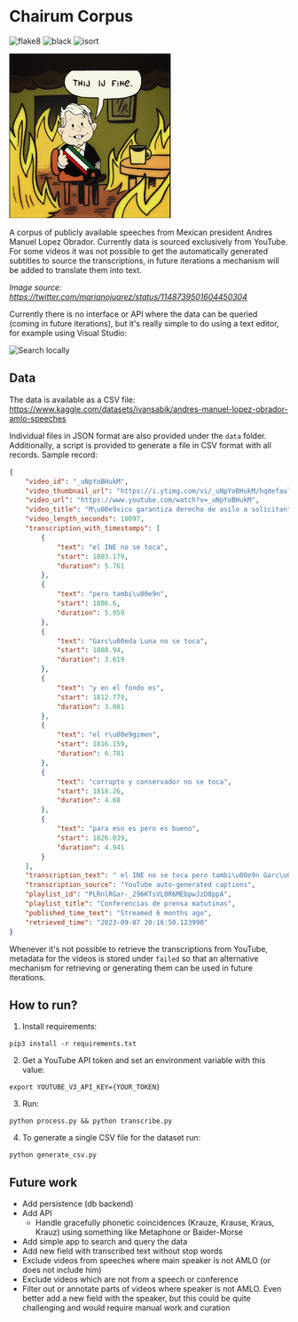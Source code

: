 # Chairum Corpus

![flake8](https://github.com/ivansabik/chairum-corpus/actions/workflows/flake8.yml/badge.svg)
![black](https://github.com/ivansabik/chairum-corpus/actions/workflows/black.yml/badge.svg)
![isort](https://github.com/ivansabik/chairum-corpus/actions/workflows/isort.yml/badge.svg)

![Mexico is fine](./thij_ij_fine.png)

A corpus of publicly available speeches from Mexican president Andres Manuel Lopez Obrador. 
Currently data is sourced exclusively from YouTube. For some videos it was not possible to get the automatically generated subtitles to source the transcriptions, in future iterations a mechanism will be added to translate them into text.

*Image source: https://twitter.com/marianojuarez/status/1148739501604450304*

Currently there is no interface or API where the data can be queried (coming in future iterations), but it's really simple to do using a text editor, for example using Visual Studio:

![Search locally](./simple_search.gif)

## Data

The data is available as a CSV file: https://www.kaggle.com/datasets/ivansabik/andres-manuel-lopez-obrador-amlo-speeches

Individual files in JSON format are also provided under the `data` folder. Additionally, a script is provided to generate a file in CSV format with all records. Sample record:

```json
{
    "video_id": "_uNpYoBHukM",
    "video_thumbnail_url": "https://i.ytimg.com/vi/_uNpYoBHukM/hqdefault.jpg?sqp=-oaymwEcCNACELwBSFXyq4qpAw4IARUAAIhCGAFwAcABBg==&rs=AOn4CLBiA5GPXPQfIJ7UxkMLQKQY9gKhhQ",
    "video_url": "https://www.youtube.com/watch?v=_uNpYoBHukM",
    "video_title": "M\u00e9xico garantiza derecho de asilo a solicitantes de Nicaragua. Conferencia presidente AMLO",
    "video_length_seconds": 10097,
    "transcription_with_timestamps": [
        {
            "text": "el INE no se toca",
            "start": 1803.179,
            "duration": 5.761
        },
        {
            "text": "pero tambi\u00e9n",
            "start": 1806.6,
            "duration": 5.959
        },
        {
            "text": "Garc\u00eda Luna no se toca",
            "start": 1808.94,
            "duration": 3.619
        },
        {
            "text": "y en el fondo es",
            "start": 1812.779,
            "duration": 3.081
        },
        {
            "text": "el r\u00e9gimen",
            "start": 1816.159,
            "duration": 6.781
        },
        {
            "text": "corrupto y conservador no se toca",
            "start": 1818.26,
            "duration": 4.68
        },
        {
            "text": "para eso es pero es bueno",
            "start": 1826.039,
            "duration": 4.941
        }
    ],
    "transcription_text": " el INE no se toca pero tambi\u00e9n Garc\u00eda Luna no se toca y en el fondo es el r\u00e9gimen corrupto y conservador no se toca para eso es pero es bueno",
    "transcription_source": "YouTube auto-generated captions",
    "playlist_id": "PLRnlRGar-_296KTsVL0R6MEbpwJzD8ppA",
    "playlist_title": "Conferencias de prensa matutinas",
    "published_time_text": "Streamed 6 months ago",
    "retrieved_time": "2023-09-07 20:16:50.123990"
}
```

Whenever it's not possible to retrieve the transcriptions from YouTube, metadata for the videos is stored under `failed` so that an alternative mechanism for retrieving or generating them can be used in future iterations.

## How to run?

1. Install requirements:
```
pip3 install -r requirements.txt
```
2. Get a YouTube API token and set an environment variable with this value:
```
export YOUTUBE_V3_API_KEY={YOUR_TOKEN}
```
3. Run:
```
python process.py && python transcribe.py
```
4. To generate a single CSV file for the dataset run:
```
python generate_csv.py
```

## Future work

- Add persistence (db backend)
- Add API
    - Handle gracefully phonetic coincidences (Krauze, Krause, Kraus, Krauz) using something like Metaphone or Baider-Morse
- Add simple app to search and query the data
- Add new field with transcribed text without stop words
- Exclude videos from speeches where main speaker is not AMLO (or does not include him)
- Exclude videos which are not from a speech or  conference
- Filter out or annotate parts of videos where speaker is not AMLO. Even better add a new field with the speaker, but this could be quite challenging and would require manual work and curation
